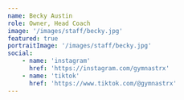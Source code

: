 ```yaml
---
name: Becky Austin
role: Owner, Head Coach
image: '/images/staff/becky.jpg'
featured: true
portraitImage: '/images/staff/becky.jpg'
social:
    - name: 'instagram'
      href: 'https://instagram.com/gymnastrx'
    - name: 'tiktok'
      href: 'https://www.tiktok.com/@gymnastrx'
---
```

